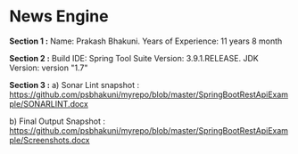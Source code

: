 News Engine
===================

**Section 1 :** 
Name: Prakash Bhakuni.
Years of Experience: 11 years 8 month


**Section 2 :** 
Build IDE: Spring Tool Suite Version: 3.9.1.RELEASE.
JDK Version: version "1.7"	


**Section 3 :** 
a)  Sonar Lint snapshot : https://github.com/psbhakuni/myrepo/blob/master/SpringBootRestApiExample/SONARLINT.docx

b) Final Output Snapshot : https://github.com/psbhakuni/myrepo/blob/master/SpringBootRestApiExample/Screenshots.docx
